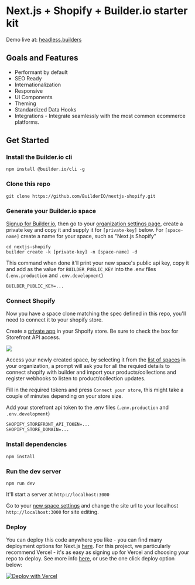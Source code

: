 # Next.js + Shopify + Builder.io starter kit

Demo live at: [headless.builders](https://headless.builders/)

## Goals and Features

- Performant by default
- SEO Ready
- Internationalization
- Responsive
- UI Components
- Theming
- Standardized Data Hooks
- Integrations - Integrate seamlessly with the most common ecommerce platforms.


## Get Started

### Install the Builder.io cli
```
npm install @builder.io/cli -g
```

### Clone this repo
```
git clone https://github.com/BuilderIO/nextjs-shopify.git
```

### Generate your Builder.io space
<!-- TODO: link "private key" to a forum post or doc showing how to create that -->
[Signup for Builder.io](https://builder.io/signup), then go to your [organization settings page](https://builder.io/account/organization?root=true), create a private key and copy it and supply it for `[private-key]` below. For `[space-name]` create a name for your space, such as "Next.js Shopify"

```
cd nextjs-shopify
builder create -k [private-key] -n [space-name] -d
```

This command when done it'll print your new space's public api key, copy it and add as the value for `BUILDER_PUBLIC_KEY` into the .env files (`.env.production` and `.env.development`)

```
BUILDER_PUBLIC_KEY=...
```

### Connect Shopify
Now you have a space clone matching the spec defined in this repo, you'll need to connect it to your shopify store.

Create a [private app](https://help.shopify.com/en/manual/apps/private-apps) in your Shpoify store. Be sure to check the box for Storefront API access.

<img src="https://cdn.builder.io/api/v1/image/assets%2FYJIGb4i01jvw0SRdL5Bt%2F844a1eb444f44c759a8f931251cfee70" />


Access your newly created space, by selecting it from the [list of spaces](https://builder.io/spaces?root=true) in your organization, a prompt will ask you for all the requied details to connect shopify with builder and import your products/collections and register webhooks to listen to product/collection updates. 

Fill in the required tokens and press `Connect your store`, this might take a couple of minutes depending on your store size.

Add your storefront api token to the .env files (`.env.production` and `.env.development`)

```
SHOPIFY_STOREFRONT_API_TOKEN=...
SHOPIFY_STORE_DOMAIN=...
```

### Install dependencies
```
npm install
```

### Run the dev server
```
npm run dev
```
It'll start a server at `http://localhost:3000`

Go to your [new space settings](https://builder.io/account/space) and change the site url to your localhost `http://localhost:3000` for site editing.


### Deploy

You can deploy this code anywhere you like - you can find many deployment options for Next.js [here](https://nextjs.org/docs/deployment). For this project, we particularly recommend Vercel - it's as easy as signing up for Vercel and choosing your repo to deploy. See more info [here](https://nextjs.org/docs/deployment), or use the one click deploy option below:


[![Deploy with Vercel](https://vercel.com/button)](https://vercel.com/new/git/external?repository-url=https%3A%2F%2Fgithub.com%2Fbuilderio%2Fnextjs-shopify)


